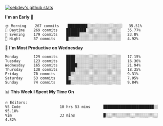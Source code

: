 [![sebdev's github stats](https://github-readme-stats.vercel.app/api?username=sebdeveloper6952)](https://github.com/anuraghazra/github-readme-stats)
<!--START_SECTION:waka-->
**I'm an Early 🐤** 

```text
🌞 Morning    267 commits    █████████░░░░░░░░░░░░░░░░   35.51% 
🌆 Daytime    269 commits    █████████░░░░░░░░░░░░░░░░   35.77% 
🌃 Evening    179 commits    ██████░░░░░░░░░░░░░░░░░░░   23.8% 
🌙 Night      37 commits     █░░░░░░░░░░░░░░░░░░░░░░░░   4.92%

```
📅 **I'm Most Productive on Wednesday** 

```text
Monday       129 commits    ████░░░░░░░░░░░░░░░░░░░░░   17.15% 
Tuesday      123 commits    ████░░░░░░░░░░░░░░░░░░░░░   16.36% 
Wednesday    165 commits    █████░░░░░░░░░░░░░░░░░░░░   21.94% 
Thursday     138 commits    ████░░░░░░░░░░░░░░░░░░░░░   18.35% 
Friday       70 commits     ██░░░░░░░░░░░░░░░░░░░░░░░   9.31% 
Saturday     53 commits     █░░░░░░░░░░░░░░░░░░░░░░░░   7.05% 
Sunday       74 commits     ██░░░░░░░░░░░░░░░░░░░░░░░   9.84%

```


📊 **This Week I Spent My Time On** 

```text
🔥 Editors: 
VS Code                  10 hrs 53 mins      ███████████████████████░░   95.18% 
Vim                      33 mins             █░░░░░░░░░░░░░░░░░░░░░░░░   4.82%

```


<!--END_SECTION:waka-->
